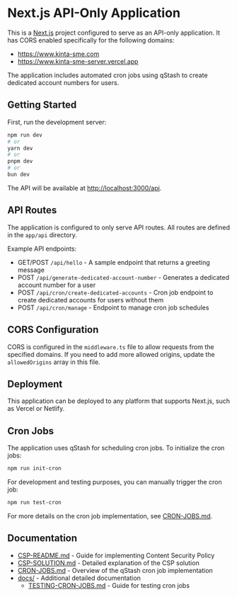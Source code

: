 # Next.js API-Only Application

This is a [Next.js](https://nextjs.org/) project configured to serve as an API-only application. It has CORS enabled specifically for the following domains:
- https://www.kinta-sme.com
- https://www.kinta-sme-server.vercel.app

The application includes automated cron jobs using qStash to create dedicated account numbers for users.

## Getting Started

First, run the development server:

```bash
npm run dev
# or
yarn dev
# or
pnpm dev
# or
bun dev
```

The API will be available at [http://localhost:3000/api](http://localhost:3000/api).

## API Routes

The application is configured to only serve API routes. All routes are defined in the `app/api` directory.

Example API endpoints:
- GET/POST `/api/hello` - A sample endpoint that returns a greeting message
- POST `/api/generate-dedicated-account-number` - Generates a dedicated account number for a user
- POST `/api/cron/create-dedicated-accounts` - Cron job endpoint to create dedicated accounts for users without them
- POST `/api/cron/manage` - Endpoint to manage cron job schedules

## CORS Configuration

CORS is configured in the `middleware.ts` file to allow requests from the specified domains. If you need to add more allowed origins, update the `allowedOrigins` array in this file.

## Deployment

This application can be deployed to any platform that supports Next.js, such as Vercel or Netlify.

## Cron Jobs

The application uses qStash for scheduling cron jobs. To initialize the cron jobs:

```bash
npm run init-cron
```

For development and testing purposes, you can manually trigger the cron job:

```bash
npm run test-cron
```

For more details on the cron job implementation, see [CRON-JOBS.md](./CRON-JOBS.md).

## Documentation

- [CSP-README.md](./CSP-README.md) - Guide for implementing Content Security Policy
- [CSP-SOLUTION.md](./CSP-SOLUTION.md) - Detailed explanation of the CSP solution
- [CRON-JOBS.md](./CRON-JOBS.md) - Overview of the qStash cron job implementation
- [docs/](./docs/) - Additional detailed documentation
  - [TESTING-CRON-JOBS.md](./docs/TESTING-CRON-JOBS.md) - Guide for testing cron jobs
